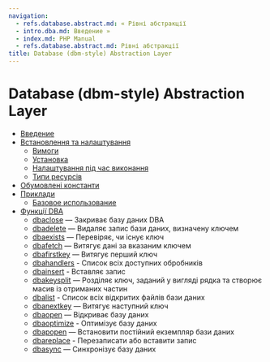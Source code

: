 ```yaml
---
navigation:
  - refs.database.abstract.md: « Рівні абстракції
  - intro.dba.md: Введение »
  - index.md: PHP Manual
  - refs.database.abstract.md: Рівні абстракції
title: Database (dbm-style) Abstraction Layer
---
```

# Database (dbm-style) Abstraction Layer

-   [Введение](intro.dba.md)
-   [Встановлення та налаштування](dba.setup.md)
    -   [Вимоги](dba.requirements.md)
    -   [Установка](dba.installation.md)
    -   [Налаштування під час виконання](dba.configuration.md)
    -   [Типи ресурсів](dba.resources.md)
-   [Обумовлені константи](dba.constants.md)
-   [Приклади](dba.examples.md)
    -   [Базовое использование](dba.example.md)
-   [Функції DBA](ref.dba.md)
    -   [dbaclose](function.dba-close.md) — Закриває базу даних DBA
    -   [dbadelete](function.dba-delete.md) — Видаляє запис бази даних, визначену ключем
    -   [dbaexists](function.dba-exists.md) — Перевіряє, чи існує ключ
    -   [dbafetch](function.dba-fetch.md) — Витягує дані за вказаним ключем
    -   [dbafirstkey](function.dba-firstkey.md) — Витягує перший ключ
    -   [dbahandlers](function.dba-handlers.md) - Список всіх доступних обробників
    -   [dbainsert](function.dba-insert.md) - Вставляє запис
    -   [dbakeysplit](function.dba-key-split.md) — Розділяє ключ, заданий у вигляді рядка та створює масив із отриманих частин
    -   [dbalist](function.dba-list.md) - Список всіх відкритих файлів бази даних
    -   [dbanextkey](function.dba-nextkey.md) — Витягує наступний ключ
    -   [dbaopen](function.dba-open.md) — Відкриває базу даних
    -   [dbaoptimize](function.dba-optimize.md) - Оптимізує базу даних
    -   [dbapopen](function.dba-popen.md) — Встановити постійний екземпляр бази даних
    -   [dbareplace](function.dba-replace.md) - Перезаписати або вставити запис
    -   [dbasync](function.dba-sync.md) — Синхронізує базу даних
